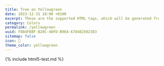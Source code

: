 ```yaml
---
title: Tree on Yellowgreen
date: 2023-12-31 18:00 +0100
excerpt: These are the supported HTML tags, which will be generated from Markdown.
category: Colors
permalink: /yellowgreen
uuid: F884FB8F-B20C-48FD-B9EA-6784825023D3
sitemap: false
icon: 🌳
theme_color: yellowgreen
---
```

{% include html5-test.md %}
